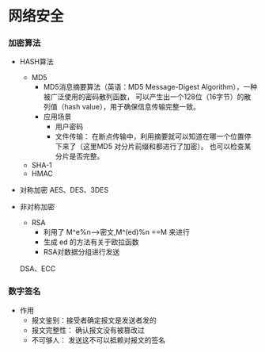 网络安全
======
### 加密算法<br>
- HASH算法
  - MD5
    - MD5消息摘要算法（英语：MD5 Message-Digest Algorithm），一种被广泛使用的密码散列函数，
    可以产生出一个128位（16字节）的散列值（hash value），用于确保信息传输完整一致。
    - 应用场景
      - 用户密码
      - 文件传输： 在断点传输中，利用摘要就可以知道在哪一个位置停下来了（这里MD5 对分片前缀和都进行了加密）。
      也可以检查某分片是否完整。
  - SHA-1
  - HMAC
- 对称加密
  AES、DES、3DES

- 非对称加密
  - RSA
    - 利用了  M^e%n-->密文,M^(ed)%n ==M  来进行
    - 生成 ed 的方法有关于欧拉函数 
    - RSA对数据分组进行发送

  DSA、ECC


### 数字签名<br>
- 作用 
  - 报文鉴别：接受者确定报文是发送者发的
  - 报文完整性： 确认报文没有被篡改过
  - 不可够人： 发送这不可以抵赖对报文的签名
  




 




